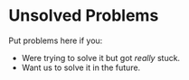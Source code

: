 Unsolved Problems
=================

Put problems here if you:
- Were trying to solve it but got *really* stuck.
- Want us to solve it in the future.
